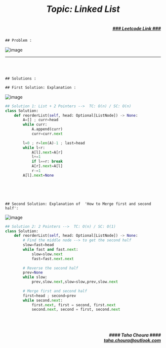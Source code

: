 <h1 align="center";"><em> Topic: Linked List</em></h1>
<h5 align="right"> <br/><a align="right" width="80" href="https://leetcode.com/problems/reorder-list/" target="_blank"><ins>### Leetcode Link ###</ins></a></h5>     
                                                                                                                                 
```diff
## Problem : 
```
                                                                                                                    
![image](https://user-images.githubusercontent.com/11164303/170268008-d623973b-e6c0-4f86-99f0-5892b44ebd98.png)




-------                    

<br/><br/>
 
```diff
## Solutions :
```                      
                                                                                                                      
```diff
## First Solution: Explanation :
```                                                                                                                      
![image](https://user-images.githubusercontent.com/11164303/170298867-6dbe3855-1dc0-4cbf-914c-76016da9b4ed.png)      
                                                                                                                      
```python
## Solution 1: List + 2 Pointers -->  TC: O(n) / SC: O(n)    
class Solution:
    def reorderList(self, head: Optional[ListNode]) -> None:
        A=[] ; curr=head
        while curr:
            A.append(curr)
            curr=curr.next
        
        l=0 ; r=len(A)-1 ; last=head
        while l<r:
            A[l].next=A[r]
            l+=1
            if l==r: break
            A[r].next=A[l]
            r-=1
        A[l].next=None                                                                                             
                                                                                                                         
```
                                                                                                                      
<br/><br/>                                                                                                                        
                                                                                                                      
```                                                                                                                      
## Second Solution: Explanation of  'How to Merge first and second half':                
```     
![image](https://user-images.githubusercontent.com/11164303/170294066-fb8772f6-11c0-4318-98d7-5523b19128db.png)
                                                                                                                      
```python                                                                                                                          
## Solution 2: 2 Pointers -->  TC: O(n) / SC: O(1)
class Solution:
    def reorderList(self, head: Optional[ListNode]) -> None:
        # Find the middle node --> to get the second half
        slow=fast=head
        while fast and fast.next:
            slow=slow.next
            fast=fast.next.next
        
        # Reverse the second half
        prev=None
        while slow:
            prev,slow.next,slow=slow,prev,slow.next
        
        # Merge first and second half
        first=head ; second=prev
        while second.next:
            first.next, first = second, first.next
            second.next, second = first, second.next
                                                                                                                         
```
                                                                                                                      
                                                                                                                      
                                                                                                                 
                                                                                                                     
<br/>            
<h5 align="right" margin-right:12px>#### Taha Choura ####<br/><a align="right" width="70" href="#">taha.choura@outlook.com</a></h5> 
